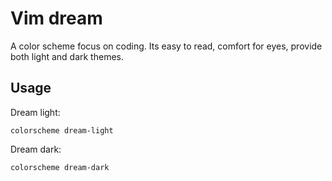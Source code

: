 Vim dream
=========

A color scheme focus on coding. Its easy to read, comfort for eyes, provide both light and dark themes.

Usage
---------

Dream light:

    colorscheme dream-light

Dream dark:

    colorscheme dream-dark
